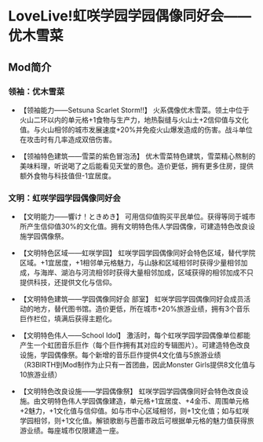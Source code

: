 # LoveLive!虹咲学园学园偶像同好会——优木雪菜
## Mod简介

### 领袖：优木雪菜

- 【领袖能力——Setsuna Scarlet Storm!!】
    火系偶像优木雪菜。领土中位于火山二环以内的单元格+1食物与生产力，地热裂缝与火山土+2信仰值与文化值。与火山相邻的城市发展速度+20%并免疫火山爆发造成的伤害。战斗单位在攻击时有几率造成双倍伤害。

- 【领袖特色建筑——雪菜的紫色冒泡汤】
     优木雪菜特色建筑，雪菜精心熬制的美味料理，听说喝了之后能看见天堂的景色。造价更低，拥有更多住房，提供额外食物与科技值但-1宜居度。


### 文明：虹咲学园学园偶像同好会

- 【文明能力——響け！ときめき】
    可用信仰值购买平民单位。获得等同于城市所产生信仰值30%的文化值。拥有文明特色伟人学园偶像，可建造特色改良设施学园偶像祭。

- 【文明特色区域——虹咲学园】
    虹咲学园学园偶像同好会特色区域，替代学院区域。+1宜居度，+1相邻单元格魅力，与山脉和区域相邻时获得少量相邻加成，与海岸、湖泊与河流相邻时获得大量相邻加成，区域获得的相邻加成不只提供科技，还提供文化与信仰。

- 【文明特色建筑——学园偶像同好会 部室】
     虹咲学园学园偶像同好会成员活动的地方，替代图书馆。造价更低，所在城市+20%旅游业绩，拥有3个音乐巨作栏位，填满后获得主题化。

- 【文明特色伟人——School Idol】
    激活时，每个虹咲学园学园偶像单位都能产生一个虹团音乐巨作（每个巨作拥有其对应的专辑图片）。可建造特色改良设施，学园偶像祭。每个新增的音乐巨作提供4文化值与5旅游业绩（R3BIRTH到Mod制作为止只有一首团曲，因此Monster Girls提供8文化值与10旅游业绩）

- 【文明特色改良设施——学园偶像祭】
    虹咲学园学园偶像同好会特色改良设施。由文明特色伟人学园偶像建造，单元格+1宜居度、+4金币、周围单元格+2魅力，+1文化值与信仰值。如与市中心区域相邻，则+1文化值；如与虹咲学园相邻，则+1文化值。解锁歌剧与芭蕾市政后可根据单元格的魅力值获得旅游业绩。每座城市仅限建造一座。
